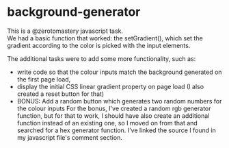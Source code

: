 # background-generator

This is a @zerotomastery javascript task.   
We had a basic function that worked: the setGradient(), which set the gradient according to the color is picked with the input elements.

The additional tasks were to add some more functionality, such as: 
  - write code so that the colour inputs match the background generated on the first page load, 
  - display the initial CSS linear gradient property on page load (I also created a reset button for that)
  - BONUS: Add a random button which generates two random numbers for the colour inputs
For the bonus, I've created a random rgb generator function, but for that to work, I should have also create an additional function instead of an existing one, so I moved on from that and searched for a hex generator function.
I've linked the source I found in my javascript file's comment section.
